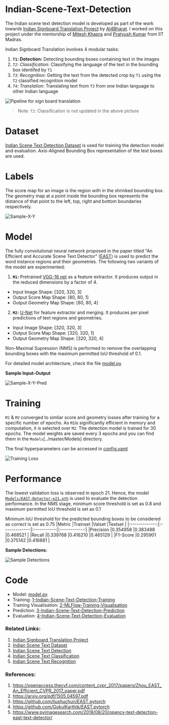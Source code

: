 # Indian-Scene-Text-Detection

The Indian scene text detection model is developed as part of the work towards [Indian Signboard Translation Project](https://ai4bharat.org/articles/sign-board) by [AI4Bharat](https://ai4bharat.org/). I worked on this project under the mentorship of [Mitesh Khapra](http://www.cse.iitm.ac.in/~miteshk/) and [Pratyush Kumar](http://www.cse.iitm.ac.in/~pratyush/) from IIT Madras.

Indian Signboard Translation  involves 4 modular tasks:
1. **`T1`: Detection:** Detecting bounding boxes containing text in the images
2. *`T2`: Classification:* Classifying the language of the text in the bounding box identifed by `T1`
3. *`T3`: Recognition:* Getting the text from the detected crop by `T1` using the `T2` classified recognition model
4. *`T4`: Translation:* Translating text from `T3` from one Indian language to other Indian language

![Pipeline for sign board translation](../master/Images/Pipeline.jpg)
> Note: `T2`: Classification is not updated in the above picture


# Dataset

[Indian Scene Text Detection Dataset](https://github.com/GokulKarthik/Indian-Scene-Text-Dataset#d1-detection-dataset) is used for training the detection model and evaluation. Axis-Aligned Bounding Box representation of the text boxes are used. 


# Labels
The score map for an image is the region with in the shrinked bounding box. The geometry map at a point inside the bounding box represents the distance of that point to the left, top, right and bottom boundaries respectively.

![Sample-X-Y](../master/Images/Sample-X-Y.png)


# Model
The fully convolutional neural network proposed in the paper titled "An Efficient and Accurate Scene Text Detector" ([EAST](https://openaccess.thecvf.com/content_cvpr_2017/papers/Zhou_EAST_An_Efficient_CVPR_2017_paper.pdf)) is used to predict the word instance regions and their geometries. The following two variants of the model are experimented:

1. **`M1`:** Pretrained [VGG-16 net](https://arxiv.org/pdf/1409.1556.pdf) as a feature extractor.
  It produces output in the reduced dimensions by a factor of 4.
  * Input Image Shape: [320, 320, 3]
  * Output Score Map Shape: [80, 80, 1]
  * Output Geometry Map Shape: [80, 80, 4]

2. **`M2`:** [U-Net](https://arxiv.org/pdf/1505.04597.pdf) for feature extractor and merging.
  It produces per pixel predictions of text regions and geometries.
  * Input Image Shape: [320, 320, 3]
  * Output Score Map Shape: [320, 320, 1]
  * Output Geometry Map Shape: [320, 320, 4]  
  
Non-Maximal Supression (NMS) is performed to remove the overlapping bounding boxes with the maximum permitted IoU threshold of 0.1.

For detailed model architecture, check the file [model.py](../master/model.py)

**Sample Input-Output**

![Sample-X-Y-Pred](../master/Images/Sample-X-Y-Pred.png)


# Training
`M1` & `M2` converged to simliar score and geometry losses after training for a specific number of epochs. As `M1`is significantly efficient in memory and computation, it is selected over `M2`. The detection model is trained for 30 epochs. The model weights are saved every 3 epochs and you can find them in the `Models`[../master/Models] directory.

The final hyperparameters can be accessed in [config.yaml](../master/config.yaml)

![Training Loss](../master/Images/Training-Loss.png)


# Performance
The lowest validation loss is observed in epoch 21. Hence, the model [`Models/EAST-Detector-e21.pth`](../master/Models/EAST-Detector-e24.pth) is used to evaluate the detection performance. In the NMS stage, minimum score threshold is set as 0.8 and maximum permitted IoU threshold is set as 0.1

Minimum IoU threshold for the predicted bounding boxes to be considered as correct is set as 0.75
|Metric         |Trainset       |Valset       |Testset       |
|:-------------:|:-------------:|:-----------:|:------------:|
|Precision      |0.354958       |0.383488     |0.468521      |
|Recall         |0.339768       |0.416210	    |0.465129      |
|F1-Score       |0.295901       |0.375142	    |0.416881      |

**Sample Detections:**

![Sample Detections](../master/Images/Sample-Detections.png) 

# Code
* Model: [model.py](../master/model.py)
* Training: [1-Indian-Scene-Text-Detection-Training](../master/1-Indian-Scene-Text-Detection-Training.ipynb)
* Training Visualisation: [2-MLFlow-Training-Visualisation](../master/2-MLFlow-Training-Visualisation.ipynb)
* Prediction: [3-Indian-Scene-Text-Detection-Prediction](../master/3-Indian-Scene-Text-Detection-Prediction.ipynb)
* Evaluation: [4-Indian-Scene-Text-Detection-Evaluation](../master/4-Indian-Scene-Text-Detection-Evaluation.ipynb)


### Related Links:
1. [Indian Signboard Translation Project](https://ai4bharat.org/articles/sign-board)
2. [Indian Scene Text Dataset](https://github.com/GokulKarthik/Indian-Scene-Text-Dataset)
3. [Indian Scene Text Detection](https://github.com/GokulKarthik/Indian-Scene-Text-Detection)
4. [Indian Scene Text Classification](https://github.com/GokulKarthik/Indian-Scene-Text-Classification)
5. [Indian Scene Text Recognition](https://github.com/GokulKarthik/Indian-Scene-Text-Recognition)


### References:
1. https://openaccess.thecvf.com/content_cvpr_2017/papers/Zhou_EAST_An_Efficient_CVPR_2017_paper.pdf
2. https://arxiv.org/pdf/1505.04597.pdf
3. https://github.com/liushuchun/EAST.pytorch
4. https://github.com/GokulKarthik/EAST.pytorch
5. https://www.pyimagesearch.com/2018/08/20/opencv-text-detection-east-text-detector/
